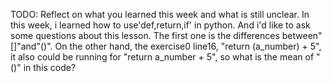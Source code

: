 TODO: Reflect on what you learned this week and what is still unclear.
In this week, i learned how to use'def,return,if' in python. And i'd like to ask some questions about this lesson.
The first one is the differences between"[]"and"()". 
On the other hand, the exercise0 line16, "return (a_number) + 5", it also could be running for "return a_number + 5", so what is the mean of "()" in this code?
